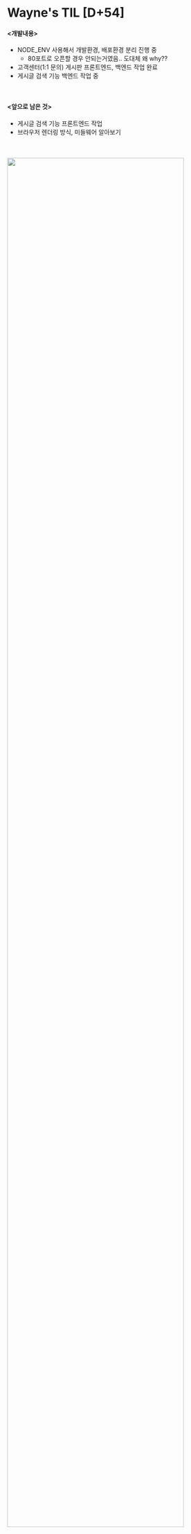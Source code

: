  Wayne's TIL [D+54]
===

#### <개발내용>
- NODE_ENV 사용해서 개발환경, 배포환경 분리 진행 중
  - 80포트로 오픈할 경우 안되는거였음.. 도대체 왜 why??
- 고객센터(1:1 문의) 게시판 프론트엔드, 백엔드 작업 완료
- 게시글 검색 기능 백엔드 작업 중

<br>

#### <앞으로 남은 것>
- 게시글 검색 기능 프론트엔드 작업
- 브라우저 렌더링 방식, 미들웨어 알아보기

<br>

#### <Wakatime>

<img src="https://github.com/RyeinKim/TIL/assets/25819095/08e8e82a-5198-4f02-a18b-be2e3f91ca12" width="90%">